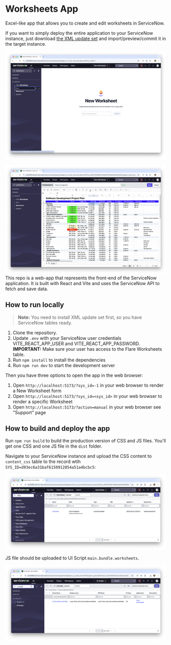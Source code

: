 # Worksheets App

Excel-like app that allows you to create and edit worksheets in ServiceNow.

If you want to simply deploy the entire application to your ServiceNow instance, just download [the XML update set](./Flare%20Worksheets%202025.xml.zip) and import/preview/commit it in the target instance.

![alt text](./assets/new.png)

![alt text](./assets/data.png)
This repo is a web-app that represents the front-end of the ServiceNow application. It is built with React and Vite and uses the ServiceNow API to fetch and save data.

## How to run locally

> **Note:** You need to install XML update set first, so you have ServiceNow tables ready.

1. Clone the repository. 
2. Update `.env` with your ServiceNow user credentials VITE_REACT_APP_USER and VITE_REACT_APP_PASSWORD. **IMPORTANT:** Make sure your user has access to the Flare Worksheets table.
3. Run `npm install` to install the dependencies
4. Run `npm run dev` to start the development server

Then you have three options to open the app in the web browser:

1. Open `http://localhost:5173/?sys_id=-1` in your web browser to render a New Worksheet form
2. Open `http://localhost:5173/?sys_id=<sys_id>` in your web browser to render a specific Worksheet
3. Open `http://localhost:5173/?action=manual` in your web browser see "Support" page

## How to build and deploy the app

Run `npm run build` to build the production version of CSS and JS files. You'll get one CSS and one JS file in the `dist` folder.

Navigate to your ServiceNow instance and upload the CSS content to `content_css` table to the record wtih `SYS_ID=d93ec6a31baf6150912054a51a4bcbc5`:

![alt text](./assets/css.png)

JS file should be uploaded to UI Script `main.bundle.worksheets`.

![alt text](./assets/js.png)

















